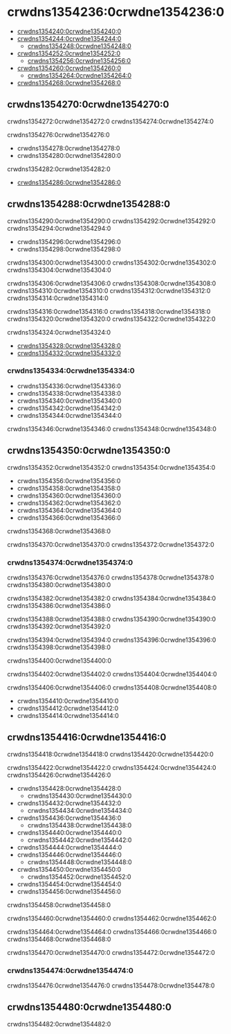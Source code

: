 # crwdns1354236:0crwdne1354236:0

<!-- TOC -->

* [crwdns1354240:0crwdne1354240:0](crwdns1354238:0crwdne1354238:0)
* [crwdns1354244:0crwdne1354244:0](crwdns1354242:0crwdne1354242:0)
  * [crwdns1354248:0crwdne1354248:0](crwdns1354246:0crwdne1354246:0)
* [crwdns1354252:0crwdne1354252:0](crwdns1354250:0crwdne1354250:0)
  * [crwdns1354256:0crwdne1354256:0](crwdns1354254:0crwdne1354254:0)
* [crwdns1354260:0crwdne1354260:0](crwdns1354258:0crwdne1354258:0)
  * [crwdns1354264:0crwdne1354264:0](crwdns1354262:0crwdne1354262:0)
* [crwdns1354268:0crwdne1354268:0](crwdns1354266:0crwdne1354266:0)

<!-- /TOC -->

## crwdns1354270:0crwdne1354270:0

crwdns1354272:0crwdne1354272:0 crwdns1354274:0crwdne1354274:0

crwdns1354276:0crwdne1354276:0
* crwdns1354278:0crwdne1354278:0
* crwdns1354280:0crwdne1354280:0

crwdns1354282:0crwdne1354282:0

* [crwdns1354286:0crwdne1354286:0](crwdns1354284:0crwdne1354284:0)

## crwdns1354288:0crwdne1354288:0

crwdns1354290:0crwdne1354290:0 crwdns1354292:0crwdne1354292:0 crwdns1354294:0crwdne1354294:0

* crwdns1354296:0crwdne1354296:0
* crwdns1354298:0crwdne1354298:0

crwdns1354300:0crwdne1354300:0 crwdns1354302:0crwdne1354302:0 crwdns1354304:0crwdne1354304:0

crwdns1354306:0crwdne1354306:0 crwdns1354308:0crwdne1354308:0 crwdns1354310:0crwdne1354310:0 crwdns1354312:0crwdne1354312:0 crwdns1354314:0crwdne1354314:0

crwdns1354316:0crwdne1354316:0 crwdns1354318:0crwdne1354318:0 crwdns1354320:0crwdne1354320:0 crwdns1354322:0crwdne1354322:0

crwdns1354324:0crwdne1354324:0

* [crwdns1354328:0crwdne1354328:0](crwdns1354326:0crwdne1354326:0)
* [crwdns1354332:0crwdne1354332:0](crwdns1354330:0crwdne1354330:0)

### crwdns1354334:0crwdne1354334:0

* crwdns1354336:0crwdne1354336:0
* crwdns1354338:0crwdne1354338:0
* crwdns1354340:0crwdne1354340:0
* crwdns1354342:0crwdne1354342:0
* crwdns1354344:0crwdne1354344:0

crwdns1354346:0crwdne1354346:0 crwdns1354348:0crwdne1354348:0

## crwdns1354350:0crwdne1354350:0

crwdns1354352:0crwdne1354352:0 crwdns1354354:0crwdne1354354:0

* crwdns1354356:0crwdne1354356:0
* crwdns1354358:0crwdne1354358:0
* crwdns1354360:0crwdne1354360:0
* crwdns1354362:0crwdne1354362:0
* crwdns1354364:0crwdne1354364:0
* crwdns1354366:0crwdne1354366:0

crwdns1354368:0crwdne1354368:0

crwdns1354370:0crwdne1354370:0 crwdns1354372:0crwdne1354372:0

### crwdns1354374:0crwdne1354374:0

crwdns1354376:0crwdne1354376:0 crwdns1354378:0crwdne1354378:0 crwdns1354380:0crwdne1354380:0

crwdns1354382:0crwdne1354382:0 crwdns1354384:0crwdne1354384:0 crwdns1354386:0crwdne1354386:0

crwdns1354388:0crwdne1354388:0 crwdns1354390:0crwdne1354390:0 crwdns1354392:0crwdne1354392:0

crwdns1354394:0crwdne1354394:0 crwdns1354396:0crwdne1354396:0 crwdns1354398:0crwdne1354398:0

crwdns1354400:0crwdne1354400:0

crwdns1354402:0crwdne1354402:0 crwdns1354404:0crwdne1354404:0

crwdns1354406:0crwdne1354406:0 crwdns1354408:0crwdne1354408:0

* crwdns1354410:0crwdne1354410:0
* crwdns1354412:0crwdne1354412:0
* crwdns1354414:0crwdne1354414:0

## crwdns1354416:0crwdne1354416:0

crwdns1354418:0crwdne1354418:0 crwdns1354420:0crwdne1354420:0

crwdns1354422:0crwdne1354422:0 crwdns1354424:0crwdne1354424:0 crwdns1354426:0crwdne1354426:0

* crwdns1354428:0crwdne1354428:0
  * crwdns1354430:0crwdne1354430:0
* crwdns1354432:0crwdne1354432:0
  * crwdns1354434:0crwdne1354434:0
* crwdns1354436:0crwdne1354436:0
  * crwdns1354438:0crwdne1354438:0
* crwdns1354440:0crwdne1354440:0
  * crwdns1354442:0crwdne1354442:0
* crwdns1354444:0crwdne1354444:0
* crwdns1354446:0crwdne1354446:0
  * crwdns1354448:0crwdne1354448:0
* crwdns1354450:0crwdne1354450:0
  * crwdns1354452:0crwdne1354452:0
* crwdns1354454:0crwdne1354454:0
* crwdns1354456:0crwdne1354456:0

crwdns1354458:0crwdne1354458:0

crwdns1354460:0crwdne1354460:0 crwdns1354462:0crwdne1354462:0

crwdns1354464:0crwdne1354464:0 crwdns1354466:0crwdne1354466:0 crwdns1354468:0crwdne1354468:0

crwdns1354470:0crwdne1354470:0 crwdns1354472:0crwdne1354472:0

### crwdns1354474:0crwdne1354474:0

crwdns1354476:0crwdne1354476:0 crwdns1354478:0crwdne1354478:0

## crwdns1354480:0crwdne1354480:0

crwdns1354482:0crwdne1354482:0
